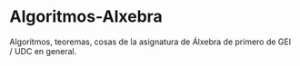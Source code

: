 # Algoritmos-Alxebra
Algoritmos, teoremas, cosas de la asignatura de Álxebra de primero de GEI / UDC en general.
